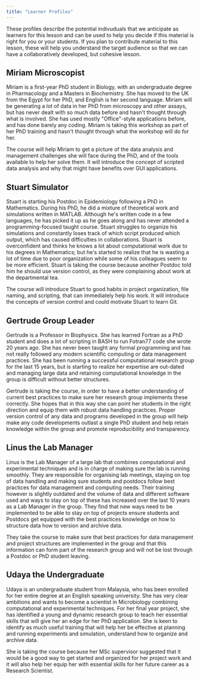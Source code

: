 ```yaml
---
title: "Learner Profiles"
---
```


These profiles describe the potential indivuduals that we anticipate as learners
for this lesson and can be used to help you decide if this material is
right for you or your students. If you plan to contribute material to this
lesson, these will help you understand the target audience so that we can have
a collaboratively developed, but cohesive lesson.

## Miriam Microscopist

Miriam is a first-year PhD student in Biology, with an undergraduate degree in Pharmacology and a Masters in Biochemistry.
She has moved to the UK from the Egypt for her PhD, and English is her second language.
Miriam will be generating a lot of data in her PhD from microscopy and other assays, but has never dealt with so much data before and hasn't thought through what is involved.
She has used mostly "Office"-style applications before, and has done barely any coding.
Miriam is taking this workshop as part of her PhD training and hasn't thought through what the workshop will do for her.

The course will help Miriam to get a picture of the data analysis and management challenges she will face during the PhD, and of the tools available to help her solve them. 
It will introduce the concept of scripted data analysis and why that might have benefits over GUI applications.

## Stuart Simulator

Stuart is starting his Postdoc in Epidemiology following a PhD in Mathematics.
During his PhD, he did a mixture of theoretical work and simulations written in MATLAB.
Although he's written code in a few languages, he has picked it up as he goes along and has never attended a programming-focused taught course.
Stuart struggles to organize his simulations and constantly loses track of which script produced which output, which has caused difficulties in collaborations.
Stuart is overconfident and thinks he knows a lot about computational work due to his degrees in Mathematics; but he's started to realize that he is wasting a lot of time due to poor organization while some of his colleagues seem to be more efficient.
Stuart is taking the course because another Postdoc told him he should use version control, as they were complaining about work at the departmental tea.

The course will introduce Stuart to good habits in project organization, file naming, and scripting, that can immediately help his work.
It will introduce the concepts of version control and could motivate Stuart to learn Git.

## Gertrude Group Leader

Gertrude is a Professor in Biophysics. She has learned Fortran as a PhD student and does a lot of scripting in BASH to run Fotran77 code she wrote 20 years ago. She has never been taught any formal programming and has not really followed any modern scientific computing or data management practices. She has been running a successful computational research group for the last 15 years, but is starting to realize her expertise are out-dated and managing large data and retaining computational knowledge in the group is difficult without better structures.

Gertrude is taking the course, in order to have a better understanding of current best practices to make sure her research group implements these correctly. She hopes that in this way she can point her students in the right direction and equip them with robust data handling practices. Proper version control of any data and programs developed in the group will help make any code developments outlast a single PhD student and help retain knowledge within the group and promote reproducibility and transparency.

## Linus the Lab Manager

Linus is the Lab Manager of a large lab that combines computational and experimental techniques and is in charge of making sure the lab is running smoothly. They are responsible for organising lab meetings, staying on top of data handling and making sure students and postdocs follow best practices for data management and computing needs. Their training however is slightly outdated and the volume of data and different software used and ways to stay on top of these has increased over the last 10 years as a Lab Manager in the group. They find that new ways need to be implemented to be able to stay on top of projects ensure students and Postdocs get equipped with the best practices knowledge on how to structure data how to version and archive data.

They take the course to make sure that best practices for data management and project structures are implemented in the group and that this information can form part of the research group and will not be lost through a Postdoc or PhD student leaving. 


## Udaya the Undergraduate

Udaya is an undergraduate student from Malaysia, who has been enrolled for her entire degree at an English speaking university. She has very clear ambitions and wants to become a scientist in Microbiology combining computational and experimental techniques. For her final year project, she has identified a young and dynamic research group to teach her essential skills that will give her an edge for her PhD application. She is keen to identify as much useful training that will help her be effective at planning and running experiments and simulation, understand how to organize and archive data. 

She is taking the course because her MSc supervisor suggested that it would be a good way to get started and organized for her project work and it will also help her equip her with essential skills for her future career as a Research Scientist.  
